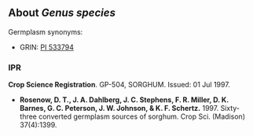 About *Genus species*
---------------------
Germplasm synonyms:
* GRIN: [PI 533794](https://npgsweb.ars-grin.gov/gringlobal/accessiondetail.aspx?id=1428730)

### IPR
**Crop Science Registration**. GP-504, SORGHUM. Issued: 01 Jul 1997.
* **Rosenow, D. T., J. A. Dahlberg, J. C. Stephens, F. R. Miller, D. K. Barnes, G. C. Peterson, J. W. Johnson, & K. F. Schertz.** 1997. Sixty-three converted germplasm sources of sorghum. Crop Sci. (Madison) 37(4):1399.
